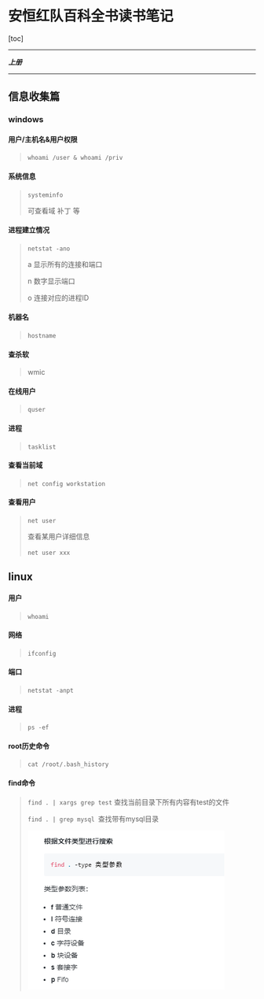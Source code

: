 # 安恒红队百科全书读书笔记

[toc]

---

***上册***

---

## 信息收集篇

### windows

#### 用户/主机名&用户权限

> `whoami /user & whoami /priv`

#### 系统信息

> `systeminfo`
>
> 可查看域 补丁 等

#### 进程建立情况

> `netstat -ano`
>
> a 显示所有的连接和端口
>
> n 数字显示端口
>
> o 连接对应的进程ID

#### 机器名

> `hostname`
>
> 

#### 查杀软

> wmic 

#### 在线用户

> `quser`

#### 进程

> `tasklist`

#### 查看当前域

> `net config workstation`

#### 查看用户

> `net user`
>
> 查看某用户详细信息
>
> `net user xxx`

## linux

#### 用户

> `whoami`

#### 网络

> `ifconfig`

#### 端口

> `netstat -anpt`

#### 进程

> `ps -ef`

#### root历史命令

> `cat /root/.bash_history`

#### find命令

> `find . | xargs grep test` 查找当前目录下所有内容有test的文件
>
> `find . | grep mysql `查找带有mysql目录
>
> ![image-20200930170758071](安恒红队百科全书读书笔记/image-20200930170758071.png)